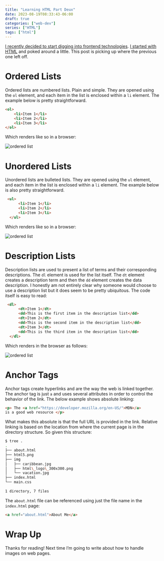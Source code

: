 ```yaml
---
title: "Learning HTML Part Deux"
date: 2023-08-19T08:33:43-06:00
draft: true
categories: ["web-dev"]
series: ["HTML"]
tags: ["html"]
---
```


<!-- > medium-to-markdown@0.0.3 convert
> node index.js https://rob-mengert.medium.com/html-learning-part-deux-eccb234d754 -->

[I recently decided to start digging into frontend technologies](../im-going-to-become-a-frontend-dev/). [I started with HTML](../learning-html/) and poked around a little. This post is picking up where the previous one left off.

Ordered Lists
=============

Ordered lists are numbered lists. Plain and simple. They are opened using the `ol` element, and each item in the list is enclosed within a `li` element. The example below is pretty straightforward.

```html
<ol>  
    <li>Item 1</li>  
    <li>Item 2</li>  
    <li>Item 3</li>  
</ol>
```

Which renders like so in a browser:

![ordered list](/learning-html-part-deux/ordered-list.png)

Unordered Lists
===============

Unordered lists are bulleted lists. They are opened using the `ul` element, and each item in the list is enclosed within a `li` element. The example below is also pretty straightforward.

```html
 <ul>  
      <li>Item 1</li>  
      <li>Item 2</li>  
      <li>Item 3</li>  
  </ul>
```

Which renders like so in a browser:

![ordered list](/learning-html-part-deux/unordered-list.png)

Description Lists
=================

Description lists are used to present a list of terms and their corresponding descriptions. The `dl` element is used for the list itself. The `dt` element creates a description term and then the `dd` element creates the data description. I honestly am not entirely clear why someone would choose to use a description list but it does seem to be pretty ubiquitous. The code itself is easy to read:

```html
 <dl>  
      <dt>Item 1</dt>  
      <dd>This is the first item in the description list</dd>  
      <dt>Item 2</dt>  
      <dd>This is the second item in the description list</dd>  
      <dt>Item 3</dt>  
      <dd>This is the third item in the description list</dd>  
  </dl>
```

Which renders in the browser as follows:

![ordered list](/learning-html-part-deux/description-list.png)


Anchor Tags
===========

Anchor tags create hyperlinks and are the way the web is linked together. The anchor tag is just `a` and uses several attributes in order to control the behavior of the link. The below example shows absolute linking:

```html
<p> The <a href="https://developer.mozilla.org/en-US/">MDN</a>   
is a good web resource </p> 
```

What makes this absolute is that the full URL is provided in the link. Relative linking is based on the location from where the current page is in the directory structure. So given this structure:

```bash
$ tree .  
.  
├── about.html  
├── html5.png  
├── img  
│   ├── caribbean.jpg  
│   ├── html\_logo\_300x300.png  
│   └── vacation.jpg  
├── index.html  
└── main.css  
  
1 directory, 7 files
```

The `about.html` file can be referenced using just the file name in the `index.html` page:

```html
<a href="about.html">About Me</a>
```

Wrap Up
=======

Thanks for reading! Next time I’m going to write about how to handle images on web pages.
